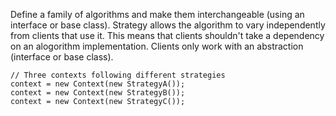﻿Define a family of algorithms and make them interchangeable (using an interface or base class).
Strategy allows the algorithm to vary independently from clients that use it. This means that
clients shouldn't take a dependency on an alogorithm implementation. Clients only work with an
abstraction (interface or base class).
 
    // Three contexts following different strategies
    context = new Context(new StrategyA());
    context = new Context(new StrategyB());
    context = new Context(new StrategyC());